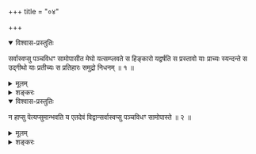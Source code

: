 +++
title = "०४"

+++

<details open><summary>विश्वास-प्रस्तुतिः</summary>

सर्वास्वप्सु पञ्चविधꣳ सामोपासीत मेघो यत्सम्प्लवते स हिङ्कारो यद्वर्षति स
प्रस्तावो याः प्राच्यः स्यन्दन्ते स उद्गीथो याः प्रतीच्यः स प्रतिहारः
समुद्रो निधनम् ॥ १ ॥
</details>

<details><summary>मूलम्</summary>

सर्वास्वप्सु पञ्चविधꣳ सामोपासीत मेघो यत्सम्प्लवते स हिङ्कारो यद्वर्षति स
प्रस्तावो याः प्राच्यः स्यन्दन्ते स उद्गीथो याः प्रतीच्यः स प्रतिहारः
समुद्रो निधनम् ॥ १ ॥
</details>

<details><summary>शङ्करः</summary>

सर्वास्वप्सु पञ्चविधं साम उपासीत ।
वृष्टिपूर्वकत्वात्सर्वासामपामानन्तर्यम् ।
मेघो यत्सम्प्लवते एकीभावेनेतरेतरं घनीभवति मेघः यदा उन्नतः, तदा सम्प्लवते
इत्युच्यते, तदा अपामारभ्भः स हिङ्कारः ; यद्वर्षति स प्रस्तावः ; आपः
सर्वतो व्याप्तुं प्रस्तुताः । याः प्राच्यः स्यन्दन्ते स
उद्गीथः, श्रौष्ठ्यात् ; याः प्रतीच्यः स प्रतिहारः,
प्रतिशब्दसामान्यात् ; समुद्रो निधनम् , तन्निधनत्वादपाम्
॥
</details>

<details open><summary>विश्वास-प्रस्तुतिः</summary>

न हाप्सु पॆत्यप्सुमान्भवति य एतदेवं विद्वान्सर्वास्वप्सु पञ्चविधꣳ
सामोपास्ते ॥ २ ॥
</details>

<details><summary>मूलम्</summary>

न हाप्सु पॆत्यप्सुमान्भवति य एतदेवं विद्वान्सर्वास्वप्सु पञ्चविधꣳ
सामोपास्ते ॥ २ ॥
</details>

<details><summary>शङ्करः</summary>

न ह अप्सु प्रैतिं । नेच्छति चेत् । अप्सुमान् अम्मान्भवति फलम् ॥

इति चतुर्थखण्डभाष्यम् ॥
</details>

